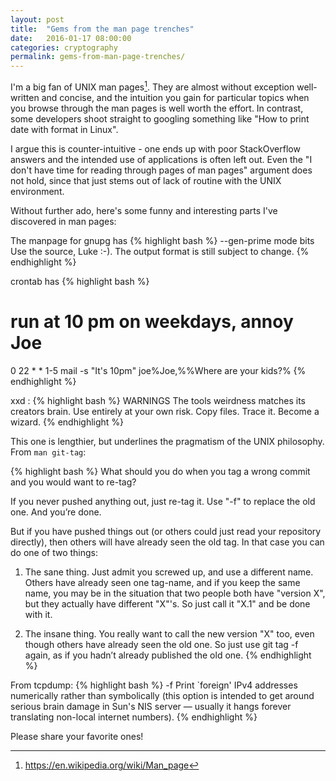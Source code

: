 ```yaml
---
layout: post
title:  "Gems from the man page trenches"
date:   2016-01-17 08:00:00
categories: cryptography
permalink: gems-from-man-page-trenches/
---
```


I'm a big fan of UNIX man pages[^1]. They are almost without exception well-written and concise, and the intuition you gain for particular topics when you browse through the man pages is well worth the effort. In contrast, some developers shoot straight to googling something like "How to print date with format in Linux". 

I argue this is counter-intuitive - one ends up with poor StackOverflow answers and the intended use of applications is often left out. Even the "I don't have time for reading through pages of man pages" argument does not hold, since that just stems out of lack of routine with the UNIX environment. 

Without further ado, here's some funny and interesting parts I've discovered in man pages:

The manpage for gnupg has 
{% highlight bash %}
--gen-prime mode bits
        Use the source, Luke :-). The output format is still subject to change.
{% endhighlight %}

crontab has
{% highlight bash %}
# run at 10 pm on weekdays, annoy Joe
0 22 * * 1-5    mail -s "It's 10pm" joe%Joe,%%Where are your kids?%
{% endhighlight %}

xxd :
{% highlight bash %}
WARNINGS
       The  tools weirdness matches its creators brain.  Use entirely at your own risk. Copy files. Trace it. Become
       a wizard.
{% endhighlight %}

This one is lengthier, but underlines the pragmatism of the UNIX philosophy. From `man git-tag`:

{% highlight bash %}
What should you do when you tag a wrong commit and you would want to re-tag?

If you never pushed anything out, just re-tag it. Use "-f" to replace the old one. And you’re done.

But if you have pushed things out (or others could just read your repository directly), then others will
have already seen the old tag. In that case you can do one of two things:

1. The sane thing. Just admit you screwed up, and use a different name. Others have already seen one
   tag-name, and if you keep the same name, you may be in the situation that two people both have "version
   X", but they actually have different "X"'s. So just call it "X.1" and be done with it.

2. The insane thing. You really want to call the new version "X" too, even though others have already seen
   the old one. So just use git tag -f again, as if you hadn’t already published the old one.
{% endhighlight %}

From tcpdump:
{% highlight bash %}
       -f     Print `foreign' IPv4 addresses numerically rather than symbolically (this option  is  intended  to  get  around
	                 serious brain damage in Sun's NIS server — usually it hangs forever translating non-local internet numbers).
{% endhighlight %}
				



Please share your favorite ones!

[^1]:<https://en.wikipedia.org/wiki/Man_page>
